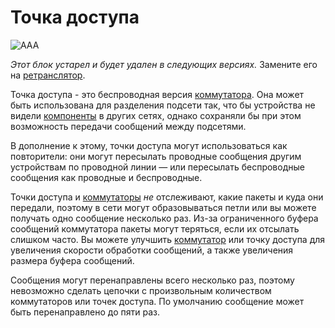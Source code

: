 # Точка доступа

![AAA](oredict:opencomputers:accessPoint)

*Этот блок устарел и будет удален в следующих версиях.* Замените его на [ретранслятор](relay.md).

Точка доступа - это беспроводная версия [коммутатора](switch.md). Она может быть использована для разделения подсети так, что бы устройства не видели [компоненты](../general/computer.md) в других сетях, однако сохраняли бы при этом возможность передачи сообщений между подсетями.

В дополнение к этому, точки доступа могут использоваться как повторители: они могут пересылать проводные сообщения другим устройствам по проводной линии — или пересылать беспроводные сообщения как проводные и беспроводные.

Точки доступа и [коммутаторы](switch.md) *не* отслеживают, какие пакеты и куда они передали, поэтому в сети могут образовываться петли или вы можете получать одно сообщение несколько раз. Из-за ограниченного буфера сообщений коммутатора пакеты могут теряться, если их отсылать слишком часто. Вы можете улучшить [коммутатор](switch.md) или точку доступа для увеличения скорости обработки сообщений, а также увеличения размера буфера сообщений.

Сообщения могут перенаправлены всего несколько раз, поэтому невозможно сделать цепочки с произвольным количеством коммутаторов или точек доступа. По умолчанию сообщение может быть перенаправлено до пяти раз.
